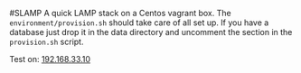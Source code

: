 #SLAMP
A quick LAMP stack on a Centos vagrant box. The `environment/provision.sh` should take care of all set up. If you have a database just drop it in the data directory and uncomment the section in the `provision.sh` script.

Test on: [192.168.33.10](http://192.168.33.10)